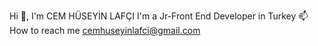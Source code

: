  Hi 👋, I'm CEM HÜSEYİN LAFÇI
 I'm a Jr-Front End Developer in Turkey
📫 How to reach me cemhuseyinlafci@gmail.com


